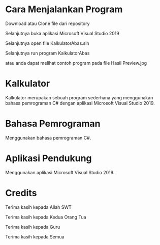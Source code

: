 # Cara Menjalankan Program
Download atau Clone file dari repository

Selanjutnya buka aplikasi Microsoft Visual Studio 2019

Selanjutnya open file KalkulatorAbas.sln

Selanjutnya run program KalkulatorAbas

atau anda dapat melihat contoh program pada file Hasil Preview.jpg

# Kalkulator
Kalkulator merupakan sebuah program sederhana yang menggunakan bahasa pemrograman C# dengan aplikasi Microsoft Visual Studio 2019.

# Bahasa Pemrograman
Menggunakan bahasa pemrograman C#.

# Aplikasi Pendukung
Menggunakan aplikasi Microsoft Visual Studio 2019.

# Credits
Terima kasih kepada Allah SWT

Terima kasih kepada Kedua Orang Tua

Terima kasih kepada Guru

Terima kasih kepada Semua
